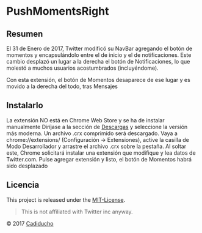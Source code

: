 PushMomentsRight
==========

## Resumen

El 31 de Enero de 2017, Twitter modificó su NavBar agregando el botón de momentos y encapsulándolo entre el de inicio y el de notificaciones.
Este cambio desplazó un lugar a la derecha el botón de Notificaciones, lo que molestó a muchos usuarios acostumbrados (incluyéndome).

Con esta extensión, el botón de Momentos desaparece de ese lugar y es movido a la derecha del todo, tras Mensajes

## Instalarlo

La extensión NO está en Chrome Web Store y se ha de instalar manualmente
Diríjase a la sección de [Descargas](https://github.com/Cadiducho/PushMomentsRight) y seleccione la versión más moderna. 
Un archivo .crx comprimido será descargado. Vaya a chrome://extensions/ (Configuración -> Extensiones), active la casilla de Modo Desarrollador y arrastre el archivo .crx sobre la pestaña.
Al soltar este, Chrome solicitará instalar una extensión que modifique y lea datos de Twitter.com. Pulse agregar extensión y listo, el botón de Momentos habrá sido desplazado

## Licencia

This project is released under the [MIT-License](https://github.com/Cadiducho/PushMomentsRight/blob/master/LICENSE).

> This is not affiliated with Twitter inc anyway.

© 2017 [Cadiducho](https://twitter.com/Cadiducho)
